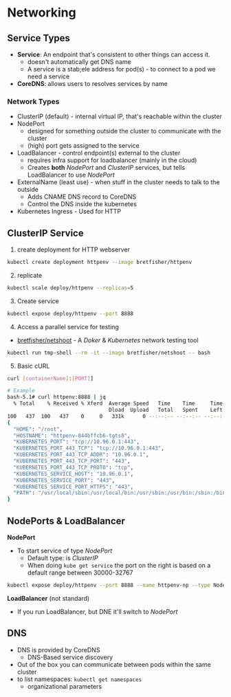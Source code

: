 # Networking
## Service Types
* **Service**: An endpoint that's consistent to other things can access it.  
  * doesn't automatically get DNS name 
  * A service is a stab;ele address for pod(s) - to connect to a pod we need a service
* **CoreDNS**: allows users to resolves services by name

### Network Types
* ClusterIP (default) - internal virtual IP, that's reachable within the cluster
* NodePort
  * designed for something outside the cluster to communicate with the cluster 
  * (high) port gets assigned to the service
* LoadBalancer - control endpoint(s) external to the cluster 
  * requires infra support for loadbalancer (mainly in the cloud) 
  * Creates **both** _NodePort_ and _ClusterIP_ services, but tells LoadBalancer to use _NodePort_
* ExternalName (least use) - when stuff in the cluster needs to talk to the outside 
  * Adds CNAME DNS record to CoreDNS
  * Control the DNS inside the kubernetes 
* Kubernetes Ingress - Used for HTTP


## ClusterIP Service
1. create deployment for HTTP webserver 
```bash
kubectl create deployment httpenv --image bretfisher/httpenv
```

2. replicate 
```bash
kubectl scale deploy/httpenv --replicas=5
```

3. Create service
```bash
kubectl expose deploy/httpenv --port 8888
```

4. Access a parallel service for testing
  * [bretfisher/netshoot](https://github.com/bretfisher/netshoot) - A _Doker_ & _Kubernetes_ network testing tool
```bash
kubectl run tmp-shell --rm -it --image bretfisher/netshoot -- bash 
``` 

5. Basic cURL
```bash
curl [containerName]:[PORT]]

# Example
bash-5.1# curl httpenv:8888 | jq 
  % Total    % Received % Xferd  Average Speed   Time    Time     Time  Current
                                 Dload  Upload   Total   Spent    Left  Speed
100   437  100   437    0     0   331k      0 --:--:-- --:--:-- --:--:--  426k
{
  "HOME": "/root",
  "HOSTNAME": "httpenv-844bffcb6-tgts8",
  "KUBERNETES_PORT": "tcp://10.96.0.1:443",
  "KUBERNETES_PORT_443_TCP": "tcp://10.96.0.1:443",
  "KUBERNETES_PORT_443_TCP_ADDR": "10.96.0.1",
  "KUBERNETES_PORT_443_TCP_PORT": "443",
  "KUBERNETES_PORT_443_TCP_PROTO": "tcp",
  "KUBERNETES_SERVICE_HOST": "10.96.0.1",
  "KUBERNETES_SERVICE_PORT": "443",
  "KUBERNETES_SERVICE_PORT_HTTPS": "443",
  "PATH": "/usr/local/sbin:/usr/local/bin:/usr/sbin:/usr/bin:/sbin:/bin"
}
```

## NodePorts & LoadBalancer
**NodePort**
* To start service of type _NodePort_
  * Default type: is _ClusterIP_
  * When doing `kube get service` the port on the right is based on a default range between 30000-32767
```bash
kubectl expose deploy/httpenv --port 8888 --name httpenv-np --type NodePort
```

**LoadBalancer** (not standard)
* If you run LoadBalancer, but DNE it'll switch to _NodePort_

## DNS
* DNS is provided by CoreDNS
  * DNS-Based service discovery
* Out of the box you can communicate between pods within the same cluster 
* to list namespaces: `kubectl get namespaces`
  * organizational parameters 


